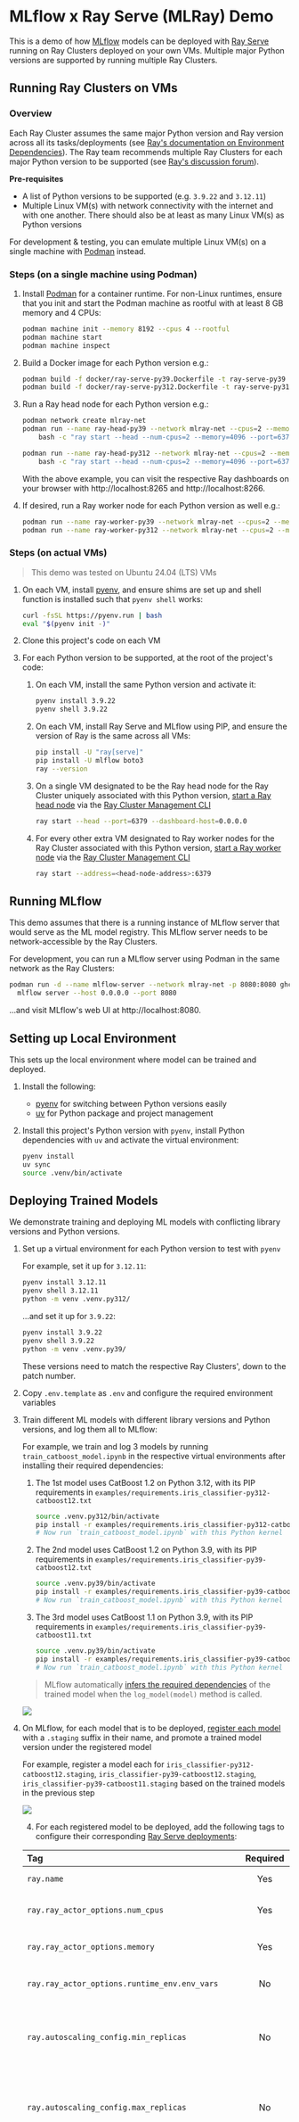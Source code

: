 # MLflow x Ray Serve (MLRay) Demo

This is a demo of how [MLflow](https://mlflow.org/) models can be deployed with [Ray Serve](https://docs.ray.io/en/latest/serve/index.html) running on Ray Clusters deployed on your own VMs. Multiple major Python versions are supported by running multiple Ray Clusters.

## Running Ray Clusters on VMs

### Overview

Each Ray Cluster assumes the same major Python version and Ray version across all its tasks/deployments (see [Ray's documentation on Environment Dependencies](https://docs.ray.io/en/latest/ray-core/handling-dependencies.html)). The Ray team recommends multiple Ray Clusters for each major Python version to be supported (see [Ray's discussion forum](https://discuss.ray.io/t/how-to-use-different-python-versions-in-the-same-cluster/15825)).

**Pre-requisites**
- A list of Python versions to be supported (e.g. `3.9.22` and `3.12.11`)
- Multiple Linux VM(s) with network connectivity with the internet and with one another. There should also be at least as many Linux VM(s) as Python versions

For development & testing, you can emulate multiple Linux VM(s) on a single machine with [Podman](https://podman.io/) instead.

### Steps (on a single machine using Podman)

1. Install [Podman](https://podman.io/docs/installation) for a container runtime. For non-Linux runtimes, ensure that you init and start the Podman machine as rootful with at least 8 GB memory and 4 CPUs:
    ```sh
    podman machine init --memory 8192 --cpus 4 --rootful
    podman machine start
    podman machine inspect
    ```

2. Build a Docker image for each Python version e.g.:
    ```sh
    podman build -f docker/ray-serve-py39.Dockerfile -t ray-serve-py39 .
    podman build -f docker/ray-serve-py312.Dockerfile -t ray-serve-py312 .
    ```

3. Run a Ray head node for each Python version e.g.: 

    ```sh
    podman network create mlray-net
    podman run --name ray-head-py39 --network mlray-net --cpus=2 --memory=4g -p 8265:8265 -p 6379:6379 -p 10001:10001 -p 8000:8000 -d ray-serve-py39 \
        bash -c "ray start --head --num-cpus=2 --memory=4096 --port=6379 --dashboard-host=0.0.0.0 && tail -f /dev/null"

    podman run --name ray-head-py312 --network mlray-net --cpus=2 --memory=4g -p 8266:8265 -p 6380:6379 -p 10002:10001 -p 8001:8000 -d ray-serve-py312 \
        bash -c "ray start --head --num-cpus=2 --memory=4096 --port=6379 --dashboard-host=0.0.0.0 && tail -f /dev/null"
    ```

    With the above example, you can visit the respective Ray dashboards on your browser with http://localhost:8265 and http://localhost:8266.

4. If desired, run a Ray worker node for each Python version as well e.g.:

    ```sh
    podman run --name ray-worker-py39 --network mlray-net --cpus=2 --memory=4g -d ray-serve-py39 bash -c "ray start --address=ray-head-py39:6379 --num-cpus=2 --memory=4096 && tail -f /dev/null"
    podman run --name ray-worker-py312 --network mlray-net --cpus=2 --memory=4g -d ray-serve-py312 bash -c "ray start --address=ray-head-py312:6379 --num-cpus=2 --memory=4096 && tail -f /dev/null"
    ```

### Steps (on actual VMs)

> This demo was tested on Ubuntu 24.04 (LTS) VMs

1. On each VM, install [pyenv](https://github.com/pyenv/pyenv), and ensure shims are set up and shell function is installed such that `pyenv shell` works:

    ```sh
    curl -fsSL https://pyenv.run | bash
    eval "$(pyenv init -)"
    ```

2. Clone this project's code on each VM

3. For each Python version to be supported, at the root of the project's code:

    1. On each VM, install the same Python version and activate it:

        ```sh
        pyenv install 3.9.22
        pyenv shell 3.9.22
        ```
    
    2. On each VM, install Ray Serve and MLflow using PIP, and ensure the version of Ray is the same across all VMs:
        
        ```sh
        pip install -U "ray[serve]"
        pip install -U mlflow boto3
        ray --version
        ```

    3. On a single VM designated to be the Ray head node for the Ray Cluster uniquely associated with this Python version, [start a Ray head node](https://docs.ray.io/en/latest/cluster/vms/user-guides/launching-clusters/on-premises.html#start-the-head-node) via the [Ray Cluster Management CLI](https://docs.ray.io/en/latest/cluster/cli.html#ray-start)

        ```sh
        ray start --head --port=6379 --dashboard-host=0.0.0.0 
        ```

    4. For every other extra VM designated to Ray worker nodes for the Ray Cluster associated with this Python version, [start a Ray worker node](https://docs.ray.io/en/latest/cluster/vms/user-guides/launching-clusters/on-premises.html#start-worker-nodes) via the [Ray Cluster Management CLI](https://docs.ray.io/en/latest/cluster/cli.html#ray-start)
    
        ```sh
        ray start --address=<head-node-address>:6379
        ```

## Running MLflow 

This demo assumes that there is a running instance of MLflow server that would serve as the ML model registry. This MLflow server needs to be network-accessible by the Ray Clusters.

For development, you can run a MLflow server using Podman in the same network as the Ray Clusters:
```sh
podman run -d --name mlflow-server --network mlray-net -p 8080:8080 ghcr.io/mlflow/mlflow \
  mlflow server --host 0.0.0.0 --port 8080
```
...and visit MLflow's web UI at http://localhost:8080.

## Setting up Local Environment

This sets up the local environment where model can be trained and deployed.

1. Install the following:
    - [pyenv](https://github.com/pyenv/pyenv) for switching between Python versions easily
    - [uv](https://docs.astral.sh/uv/getting-started/installation/) for Python package and project management

2. Install this project's Python version with `pyenv`, install Python dependencies with `uv` and activate the virtual environment:

    ```sh
    pyenv install
    uv sync
    source .venv/bin/activate
    ```

## Deploying Trained Models

We demonstrate training and deploying ML models with conflicting library versions and Python versions.

1. Set up a virtual environment for each Python version to test with `pyenv`

    For example, set it up for `3.12.11`:
    ```sh
    pyenv install 3.12.11
    pyenv shell 3.12.11
    python -m venv .venv.py312/
    ```

    ...and set it up for `3.9.22`:
    ```sh
    pyenv install 3.9.22
    pyenv shell 3.9.22
    python -m venv .venv.py39/
    ```

    These versions need to match the respective Ray Clusters', down to the patch number.

2. Copy `.env.template` as `.env` and configure the required environment variables

3. Train different ML models with different library versions and Python versions, and log them all to MLflow:

    For example, we train and log 3 models by running `train_catboost_model.ipynb` in the respective virtual environments after installing their required dependencies:

    1. The 1st model uses CatBoost 1.2 on Python 3.12, with its PIP requirements in `examples/requirements.iris_classifier-py312-catboost12.txt`

        ```sh
        source .venv.py312/bin/activate
        pip install -r examples/requirements.iris_classifier-py312-catboost12.txt
        # Now run `train_catboost_model.ipynb` with this Python kernel
        ```

    2. The 2nd model uses CatBoost 1.2 on Python 3.9, with its PIP requirements in `examples/requirements.iris_classifier-py39-catboost12.txt`

        ```sh
        source .venv.py39/bin/activate
        pip install -r examples/requirements.iris_classifier-py39-catboost12.txt
        # Now run `train_catboost_model.ipynb` with this Python kernel
        ```

    3. The 3rd model uses CatBoost 1.1 on Python 3.9, with its PIP requirements in `examples/requirements.iris_classifier-py39-catboost11.txt`

        ```sh
        source .venv.py39/bin/activate
        pip install -r examples/requirements.iris_classifier-py39-catboost11.txt
        # Now run `train_catboost_model.ipynb` with this Python kernel
        ```

    > MLflow automatically [infers the required dependencies](https://mlflow.org/docs/latest/ml/model/dependencies) of the trained model when the `log_model(model)` method is called. 

    ![](examples/mlflow_experiments.png)

4. On MLflow, for each model that is to be deployed, [register each model](https://mlflow.org/docs/latest/ml/model-registry) with a `.staging` suffix in their name, and promote a trained model version under the registered model

    For example, register a model each for `iris_classifier-py312-catboost12.staging`, `iris_classifier-py39-catboost12.staging`, `iris_classifier-py39-catboost11.staging` based on the trained models in the previous step

    ![](examples/mlflow_registered_models.png)

    4. For each registered model to be deployed, add the following tags to configure their corresponding [Ray Serve deployments](https://docs.ray.io/en/latest/serve/configure-serve-deployment.html):

    | **Tag**                                   | **Required** | **Example**                        | **Description**                        |
    |:------------------------------------------|:------------:|:-----------------------------------|:---------------------------------------|
    | `ray.name`                               | Yes          | `iris_classifier-py39-catboost11`  | Name of the deployment                 |
    | `ray.ray_actor_options.num_cpus`         | Yes          | `0.5`                              | Number of CPUs per replica             |
    | `ray.ray_actor_options.memory`           | Yes          | `1`                                | Memory in GB per replica               |
    | `ray.ray_actor_options.runtime_env.env_vars` | No       | `{"ENV_VAR": "value"}`             | Environment variables for deployment   |
    | `ray.autoscaling_config.min_replicas` | No       | `1`             | Min. no. of replicas for the deployment. Default value: 1 |
    | `ray.autoscaling_config.max_replicas` | No       | `100`             | Max. no. of replicas for the deployment. Default value: 100 |
    | `ray.user_config.max_batch_size`           | No          | `8`                                | Max batch size for [Ray Serve dynamic request batching](https://docs.ray.io/en/latest/serve/advanced-guides/dyn-req-batch.html). Request batching is disabled unless this is specified. |
    | `ray.autoscaling_config.target_ongoing_requests` | No       | `2`             | Average no. of ongoing requests per replica that the [Ray Serve autoscaler](https://docs.ray.io/en/latest/serve/autoscaling-guide.html) tries to ensure. Default value: 2 if batching is disabled, otherwise max batch size |

5. Copy `config.example.yml` to `config.yml` and update the configuration as necessary

6. Run the `mlray deploy` command to deploy the registered models in the MLflow model registry for each Ray Cluster e.g.:

    ```sh
    mlray deploy config.yml ray-cluster-py39
    mlray deploy config.yml ray-cluster-py312
    ```

    Check the respective Ray dashboards to check on the status of the deployments.

    ![](examples/ray_serve_deployments.png)

    > For each model, this command reads from `python_env.yml` and `requirements.txt` in the [MLflow model artifact](https://mlflow.org/docs/latest/ml/model/dependencies) to determine its required Python version and PIP dependencies for Ray Serve. It also reads from each model's tags to configure the Ray Serve deployment.
    
    > Note: If you are running this demo fully locally on Apple Silicon (ARM64) on Podman, you would encounter the error that `catboost==1.1` cannot be installed on the Python 3.9 Ray Cluster. This is because your Ray Cluster would be running on ARM64 version of Ubuntu (to match the host machine's architecture) and CatBoost 1.1 does not have the Linux wheels for the ARM64 architecture :(


7. Verify that the model serving endpoints are working with e.g. REST requests like those in `examples/xxx.request.http`

    ![](examples/model_http_request.png)


